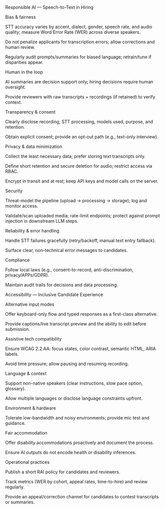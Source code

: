 Responsible AI — Speech-to-Text in Hiring

Bias & fairness

STT accuracy varies by accent, dialect, gender, speech rate, and audio quality; measure Word Error Rate (WER) across diverse speakers.

Do not penalize applicants for transcription errors; allow corrections and human review.

Regularly audit prompts/summaries for biased language; retrain/tune if disparities appear.

Human in the loop

AI summaries are decision support only; hiring decisions require human oversight.

Provide reviewers with raw transcripts + recordings (if retained) to verify context.

Transparency & consent

Clearly disclose recording, STT processing, models used, purpose, and retention.

Obtain explicit consent; provide an opt-out path (e.g., text-only interview).

Privacy & data minimization

Collect the least necessary data; prefer storing text transcripts only.

Define short retention and secure deletion for audio; restrict access via RBAC.

Encrypt in transit and at rest; keep API keys and model calls on the server.

Security

Threat-model the pipeline (upload → processing → storage); log and monitor access.

Validate/scan uploaded media; rate-limit endpoints; protect against prompt injection in downstream LLM steps.

Reliability & error handling

Handle STT failures gracefully (retry/backoff, manual text entry fallback).

Surface clear, non-technical error messages to candidates.

Compliance

Follow local laws (e.g., consent-to-record, anti-discrimination, privacy/APPs/GDPR).

Maintain audit trails for decisions and data processing.

Accessibility — Inclusive Candidate Experience

Alternative input modes

Offer keyboard-only flow and typed responses as a first-class alternative.

Provide captions/live transcript preview and the ability to edit before submission.

Assistive tech compatibility

Ensure WCAG 2.2 AA: focus states, color contrast, semantic HTML, ARIA labels.

Avoid time pressure; allow pausing and resuming recording.

Language & context

Support non-native speakers (clear instructions, slow pace option, glossary).

Allow multiple languages or disclose language constraints upfront.

Environment & hardware

Tolerate low-bandwidth and noisy environments; provide mic test and guidance.

Fair accommodation

Offer disability accommodations proactively and document the process.

Ensure AI outputs do not encode health or disability inferences.

Operational practices

Publish a short RAI policy for candidates and reviewers.

Track metrics (WER by cohort, appeal rates, time-to-hire) and review regularly.

Provide an appeal/correction channel for candidates to contest transcripts or summaries.